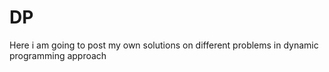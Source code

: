 # DP
Here i am going to post my own solutions on different problems in dynamic programming approach
